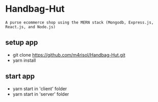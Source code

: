 # Handbag-Hut

```
A purse ecommerce shop using the MERN stack (Mongodb, Express.js, React.js, and Node.js)
```

## setup app

-  git clone https://github.com/m4risol/Handbag-Hut.git
-  yarn install

## start app

-   yarn start in 'client' folder
-   yarn start in 'server' folder 
